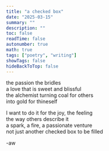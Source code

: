 ```yaml
---
title: "a checked box"
date: "2025-03-15"
summary: ""
description: ""
toc: false
readTime: false
autonumber: true
math: true
tags: ["poetry", "writing"]
showTags: false
hideBackToTop: false
---
```


the passion the bridles  
a love that is sweet and blissful  
the alchemist turning coal for others  
into gold for thineself  
  
I want to do it for the joy, the feeling  
the way others describe it  
a spark, a fire, a passionate venture  
not just another checked box to be filled  

-aw